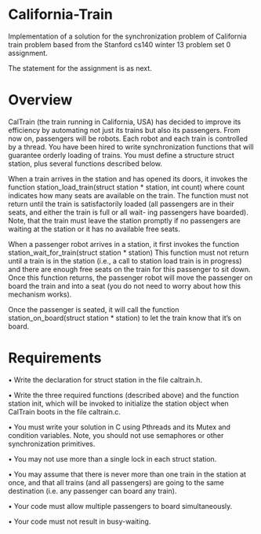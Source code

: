 # California-Train
Implementation of a solution for the synchronization problem of California train problem based from the Stanford cs140 winter 13 problem set 0 assignment.


The statement for the assignment is as next.

Overview
====
CalTrain (the train running in California, USA) has decided to improve its efficiency by automating
not just its trains but also its passengers. From now on, passengers will be robots. Each robot and
each train is controlled by a thread. You have been hired to write synchronization functions that will
guarantee orderly loading of trains. You must define a structure struct station, plus several
functions described below.


When a train arrives in the station and has opened its doors, it invokes the function
station_load_train(struct station * station, int count)
where count indicates how many seats are available on the train. The function must not return until
the train is satisfactorily loaded (all passengers are in their seats, and either the train is full or all wait-
ing passengers have boarded). Note, that the train must leave the station promptly if no passengers
are waiting at the station or it has no available free seats.


When a passenger robot arrives in a station, it first invokes the function
station_wait_for_train(struct station * station) This function must not return until a
train is in the station (i.e., a call to station load train is in progress) and there are enough free seats on
the train for this passenger to sit down. Once this function returns, the passenger robot will move the
passenger on board the train and into a seat (you do not need to worry about how this mechanism
works). 

Once the passenger is seated, it will call the function
station_on_board(struct station * station)
to let the train know that it’s on board.


Requirements
====
• Write the declaration for struct station in the file caltrain.h.


• Write the three required functions (described above) and the function station init, which
will be invoked to initialize the station object when CalTrain boots in the file caltrain.c.


• You must write your solution in C using Pthreads and its Mutex and condition variables. Note,
you should not use semaphores or other synchronization primitives.

• You may not use more than a single lock in each struct station.

• You may assume that there is never more than one train in the station at once, and that all trains
(and all passengers) are going to the same destination (i.e. any passenger can board any train).

• Your code must allow multiple passengers to board simultaneously.

• Your code must not result in busy-waiting.
